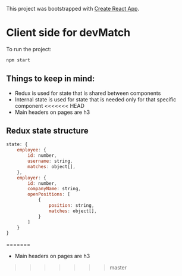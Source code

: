 This project was bootstrapped with [Create React App](https://github.com/facebook/create-react-app).

# Client side for devMatch

To run the project:
```bash
npm start
```

## **Things to keep in mind:**

- Redux is used for state that is shared between components
- Internal state is used for state that is needed only for that specific component
<<<<<<< HEAD
- Main headers on pages are h3

## Redux state structure

```js
state: {
    employee: {
        id: number,
        username: string,
        matches: object[],
    },
    employer: {
        id: number,
        companyName: string,
        openPositions: [
            {
                position: string,
                matches: object[],
            }
        ]
    }
}
```
=======
- Main headers on pages are h3
>>>>>>> master
